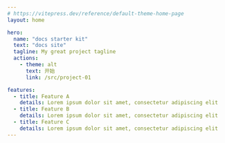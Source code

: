 ```yaml
---
# https://vitepress.dev/reference/default-theme-home-page
layout: home

hero:
  name: "docs starter kit"
  text: "docs site"
  tagline: My great project tagline
  actions:
    - theme: alt
      text: 开始
      link: /src/project-01

features:
  - title: Feature A
    details: Lorem ipsum dolor sit amet, consectetur adipiscing elit
  - title: Feature B
    details: Lorem ipsum dolor sit amet, consectetur adipiscing elit
  - title: Feature C
    details: Lorem ipsum dolor sit amet, consectetur adipiscing elit
---
```


